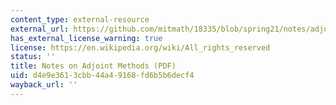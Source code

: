 ```yaml
---
content_type: external-resource
external_url: https://github.com/mitmath/18335/blob/spring21/notes/adjoint/adjoint.pdf
has_external_license_warning: true
license: https://en.wikipedia.org/wiki/All_rights_reserved
status: ''
title: Notes on Adjoint Methods (PDF)
uid: d4e9e361-3cbb-44a4-9168-fd6b5b6decf4
wayback_url: ''
---
```

